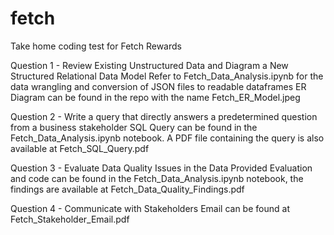 # fetch
Take home coding test for Fetch Rewards

Question 1 - Review Existing Unstructured Data and Diagram a New Structured Relational Data Model
Refer to Fetch_Data_Analysis.ipynb for the data wrangling and conversion of JSON files to readable dataframes
ER Diagram can be found in the repo with the name Fetch_ER_Model.jpeg

Question 2 - Write a query that directly answers a predetermined question from a business stakeholder
SQL Query can be found in the Fetch_Data_Analysis.ipynb notebook. A PDF file containing the query is also available at Fetch_SQL_Query.pdf

Question 3 - Evaluate Data Quality Issues in the Data Provided
Evaluation and code can be found in the Fetch_Data_Analysis.ipynb notebook, the findings are available at Fetch_Data_Quality_Findings.pdf

Question 4 - Communicate with Stakeholders
Email can be found at Fetch_Stakeholder_Email.pdf
